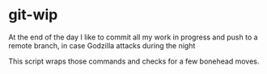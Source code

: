 # git-wip

At the end of the day I like to commit all my work in progress and push
to a remote branch, in case Godzilla attacks during the night

This script wraps those commands and checks for a few bonehead moves.

